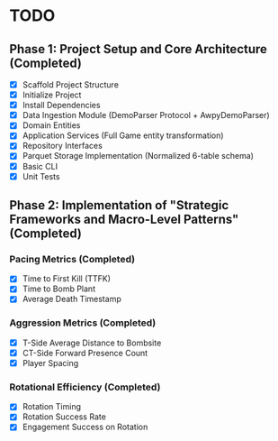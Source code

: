 # TODO

## Phase 1: Project Setup and Core Architecture (Completed)

- [x] Scaffold Project Structure
- [x] Initialize Project
- [x] Install Dependencies
- [x] Data Ingestion Module (DemoParser Protocol + AwpyDemoParser)
- [x] Domain Entities
- [x] Application Services (Full Game entity transformation)
- [x] Repository Interfaces
- [x] Parquet Storage Implementation (Normalized 6-table schema)
- [x] Basic CLI
- [x] Unit Tests

## Phase 2: Implementation of "Strategic Frameworks and Macro-Level Patterns" (Completed)

### Pacing Metrics (Completed)
- [x] Time to First Kill (TTFK)
- [x] Time to Bomb Plant
- [x] Average Death Timestamp

### Aggression Metrics (Completed)
- [x] T-Side Average Distance to Bombsite
- [x] CT-Side Forward Presence Count
- [x] Player Spacing

### Rotational Efficiency (Completed)
- [x] Rotation Timing
- [x] Rotation Success Rate
- [x] Engagement Success on Rotation
